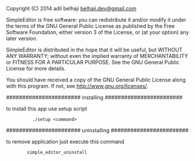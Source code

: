   
  Copyright (C) 2014 adil belhaji <belhaji.dev@gmail.com>
  
  SimpleEditor is free software: you can redistribute it and/or modify it
  under the terms of the GNU General Public License as published by the
  Free Software Foundation, either version 3 of the License, or
  (at your option) any later version.
  
  SimpleEditor is distributed in the hope that it will be useful, but
  WITHOUT ANY WARRANTY; without even the implied warranty of
  MERCHANTABILITY or FITNESS FOR A PARTICULAR PURPOSE.
  See the GNU General Public License for more details.
  
  You should have received a copy of the GNU General Public License along
  with this program.  If not, see <http://www.gnu.org/licenses/>.
  
  #######################       installing       ########################
  
  to install this app use setup script
  
			  ./setup <command>
			  
			  
  
  #######################      uninstalling      ########################
  
  
  to remove application just execute this command
  
			simple_editor_uninstall